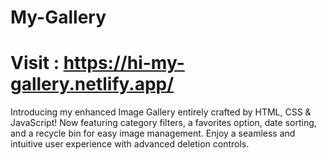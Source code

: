 # My-Gallery
# Visit : https://hi-my-gallery.netlify.app/
Introducing my enhanced Image Gallery entirely crafted by HTML, CSS & JavaScript! Now featuring category filters, a favorites option, date sorting, and a recycle bin for easy image management. Enjoy a seamless and intuitive user experience with advanced deletion controls. 

